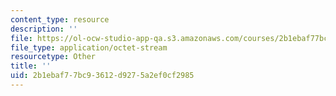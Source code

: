 ```yaml
---
content_type: resource
description: ''
file: https://ol-ocw-studio-app-qa.s3.amazonaws.com/courses/2b1ebaf77bc93612d9275a2ef0cf2985_l7B_reasoningvis.pdf
file_type: application/octet-stream
resourcetype: Other
title: ''
uid: 2b1ebaf7-7bc9-3612-d927-5a2ef0cf2985
---
```

